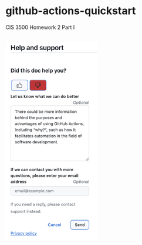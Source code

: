 # github-actions-quickstart
CIS 3500 Homework 2 Part I

<br>

<img src="FEEDBACK-1.png" alt="png" width="250"/>

